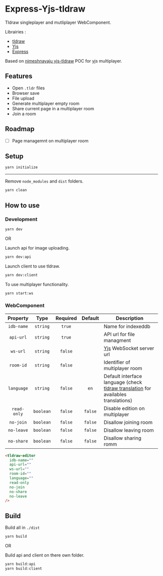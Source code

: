 # Express-Yjs-tldraw

Tldraw singleplayer and mutliplayer WebComponent.

Librairies :

- [tldraw](https://www.tldraw.com)
- [Yjs](https://github.com/yjs/yjs)
- [Express](https://github.com/expressjs/express)

Based on [nimeshnayaju yjs-tldraw](https://github.com/nimeshnayaju/yjs-tldraw) POC for yjs multiplayer.

## Features

- Open `.tldr` files
- Browser save
- File upload
- Generate multiplayer empty room
- Share current page in a multiplayer room
- Join a room

## Roadmap

- [ ] Page managemnt on multiplayer room

## Setup

```bash
yarn initialize
```

---

Remove `node_modules` and `dist` folders.

```bash
yarn clean
```

## How to use

### Development

```bash
yarn dev
```

OR

Launch api for image uploading.

```bash
yarn dev:api
```

Launch client to use tldraw.

```bash
yarn dev:client
```

To use multiplayer functionality.

```bash
yarn start:ws
```

### WebComponent

|  Property   |   Type    | Required | Default | Description                                                                                                                                                      |
| :---------: | :-------: | :------: | :-----: | ---------------------------------------------------------------------------------------------------------------------------------------------------------------- |
| `idb-name`  | `string`  |  `true`  |         | Name for indexeddb                                                                                                                                               |
|  `api-url`  | `string`  |  `true`  |         | API url for file managment                                                                                                                                       |
|  `ws-url`   | `string`  | `false`  |         | [Yjs](https://github.com/yjs/yjs) WebSocket server url                                                                                                           |
|  `room-id`  | `string`  | `false`  |         | Identifier of multiplayer room                                                                                                                                   |
| `language`  | `string`  | `false`  |  `en`   | Default interface language (check [tldraw translation](https://github.com/tldraw/tldraw/tree/main/packages/tldraw/src/translations) for availables translations) |
| `read-only` | `boolean` | `false`  | `false` | Disable edition on multiplayer                                                                                                                                   |
|  `no-join`  | `boolean` | `false`  | `false` | Disallow joining room                                                                                                                                            |
| `no-leave`  | `boolean` | `false`  | `false` | Disallow leaving room                                                                                                                                            |
| `no-share`  | `boolean` | `false`  | `false` | Disallow sharing romm                                                                                                                                            |

```html
<tldraw-editor
  idb-name=""
  api-url=""
  ws-url=""
  room-id=""
  language=""
  read-only
  no-join
  no-share
  no-leave
/>
```

## Build

Build all in `./dist`

```bash
yarn build
```

OR

Build api and client on there own folder.

```bash
yarn build:api
yarn build:client
```
